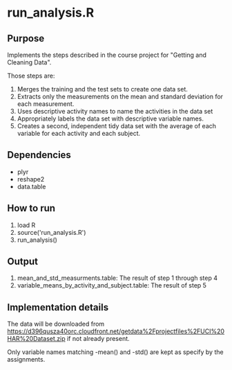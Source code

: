 # run_analysis.R

## Purpose

Implements the steps described in the course project for "Getting and Cleaning Data".

Those steps are:

1. Merges the training and the test sets to create one data set.
2. Extracts only the measurements on the mean and standard deviation for each measurement.
3. Uses descriptive activity names to name the activities in the data set
4. Appropriately labels the data set with descriptive variable names.
5. Creates a second, independent tidy data set with the average of each variable for each activity and each subject.

## Dependencies

* plyr
* reshape2
* data.table

## How to run

1. load R
2. source('run\_analysis.R')
3. run\_analysis()


## Output

1. mean\_and\_std\_measurments.table: The result of step 1 through step 4
2. variable\_means\_by\_activity\_and\_subject.table: The result of step 5

## Implementation details

The data will be downloaded from https://d396qusza40orc.cloudfront.net/getdata%2Fprojectfiles%2FUCI%20HAR%20Dataset.zip if not already present.

Only variable names matching -mean() and -std() are kept as specify by the assignments.
